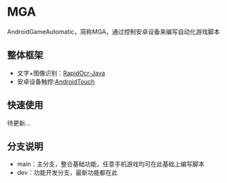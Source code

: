 # MGA

AndroidGameAutomatic，简称MGA，通过控制安卓设备来编写自动化游戏脚本

## 整体框架

- 文字+图像识别：[RapidOcr-Java](https://github.com/MyMonsterCat/RapidOcr-Java)
- 安卓设备触控:[AndroidTouch](https://github.com/MyMonsterCat/AndroidTouch)

## 快速使用

待更新...


## 分支说明

- main：主分支，整合基础功能，任意手机游戏均可在此基础上编写脚本
- dev：功能开发分支，最新功能都在此
